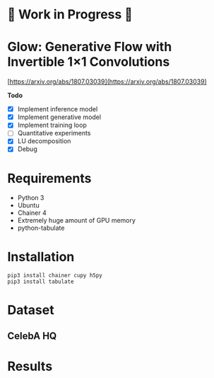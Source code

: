 # :construction: Work in Progress :construction:

# Glow: Generative Flow with Invertible 1×1 Convolutions

[https://arxiv.org/abs/1807.03039](https://arxiv.org/abs/1807.03039)

**Todo**

- [x] Implement inference model
- [x] Implement generative model
- [x] Implement training loop
- [ ] Quantitative experiments
- [x] LU decomposition
- [x] Debug

# Requirements

- Python 3
- Ubuntu
- Chainer 4
- Extremely huge amount of GPU memory
- python-tabulate

# Installation

```
pip3 install chainer cupy h5py
pip3 install tabulate
```

# Dataset
## CelebA HQ

# Results